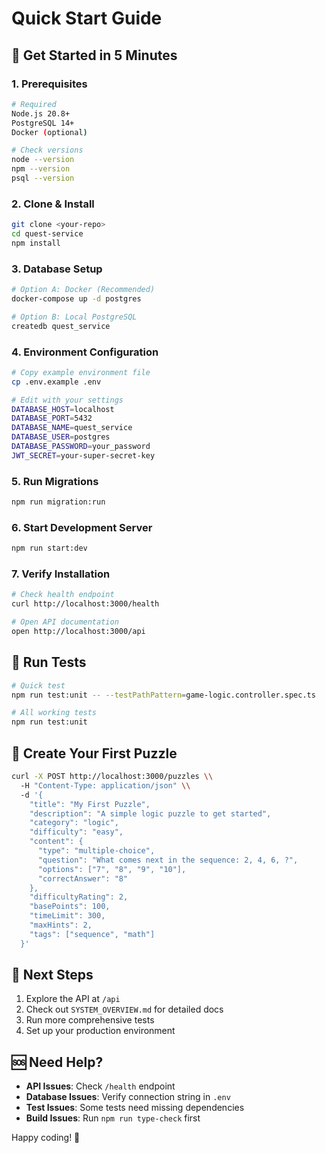 # Quick Start Guide

## 🚀 Get Started in 5 Minutes

### 1. Prerequisites
```bash
# Required
Node.js 20.8+
PostgreSQL 14+
Docker (optional)

# Check versions
node --version
npm --version
psql --version
```

### 2. Clone & Install
```bash
git clone <your-repo>
cd quest-service
npm install
```

### 3. Database Setup
```bash
# Option A: Docker (Recommended)
docker-compose up -d postgres

# Option B: Local PostgreSQL
createdb quest_service
```

### 4. Environment Configuration
```bash
# Copy example environment file
cp .env.example .env

# Edit with your settings
DATABASE_HOST=localhost
DATABASE_PORT=5432
DATABASE_NAME=quest_service
DATABASE_USER=postgres
DATABASE_PASSWORD=your_password
JWT_SECRET=your-super-secret-key
```

### 5. Run Migrations
```bash
npm run migration:run
```

### 6. Start Development Server
```bash
npm run start:dev
```

### 7. Verify Installation
```bash
# Check health endpoint
curl http://localhost:3000/health

# Open API documentation
open http://localhost:3000/api
```

## 🧪 Run Tests
```bash
# Quick test
npm run test:unit -- --testPathPattern=game-logic.controller.spec.ts

# All working tests
npm run test:unit
```

## 📝 Create Your First Puzzle
```bash
curl -X POST http://localhost:3000/puzzles \\
  -H "Content-Type: application/json" \\
  -d '{
    "title": "My First Puzzle",
    "description": "A simple logic puzzle to get started",
    "category": "logic",
    "difficulty": "easy",
    "content": {
      "type": "multiple-choice",
      "question": "What comes next in the sequence: 2, 4, 6, ?",
      "options": ["7", "8", "9", "10"],
      "correctAnswer": "8"
    },
    "difficultyRating": 2,
    "basePoints": 100,
    "timeLimit": 300,
    "maxHints": 2,
    "tags": ["sequence", "math"]
  }'
```

## 🎯 Next Steps
1. Explore the API at `/api`
2. Check out `SYSTEM_OVERVIEW.md` for detailed docs
3. Run more comprehensive tests
4. Set up your production environment

## 🆘 Need Help?
- **API Issues**: Check `/health` endpoint
- **Database Issues**: Verify connection string in `.env`
- **Test Issues**: Some tests need missing dependencies
- **Build Issues**: Run `npm run type-check` first

Happy coding! 🎉
